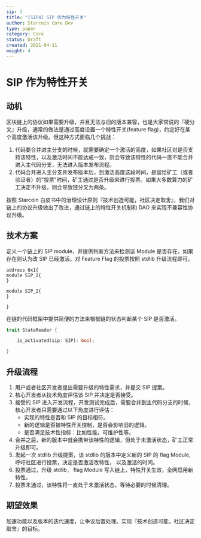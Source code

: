 ```yaml
---
sip: 3
title: "[SIP4] SIP 作为特性开关"
author: Starcoin Core Dev
type: paper
category: Core
status: Draft
created: 2021-04-11
weight: 4
---
```


# SIP 作为特性开关

## 动机

区块链上的协议如果需要升级，并且无法与旧的版本兼容，也是大家常说的『硬分叉』升级，通常的做法是通过高度设置一个特性开关(feature flag)，约定好在某个高度激活该升级。但这种方式面临几个挑战：

1. 代码要合并进主分支的时候，就需要确定一个激活的高度，如果社区对是否支持该特性，以及激活时间不能达成一致，则会导致该特性的代码一直不能合并进入主代码分支，无法进入版本发布流程。
2. 代码合并进入主分支并发布版本后，到激活高度这段时间，是留给矿工（或者验证者）的"投票"时间，矿工通过是否升级来进行投票。如果大多数算力的矿工决定不升级，则会导致链分叉为两条。

按照 Starcoin 白皮书中的治理设计原则『技术创造可能，社区决定取舍』，我们对链上的协议升级做出了改进，通过链上的特性开关机制和 DAO 来实现不兼容性协议升级。


## 技术方案

定义一个链上的 SIP module，并提供判断方法来检测该 Module 是否存在，如果存在则认为改 SIP 已经激活。对 Feature Flag 的投票按照 stdlib 升级流程即可。


```move
address 0x1{
module SIP_2{
}

module SIP_2{
}

}
```


在链的代码框架中提供简便的方法来根据链的状态判断某个 SIP 是否激活。

```rust
trait StateReader {

    is_activated(sip: SIP): bool;

}
```

## 升级流程

1. 用户或者社区开发者提出需要升级的特性需求，并提交 SIP 提案。
2. 核心开发者从技术角度评估该 SIP 并决定是否接受。
3. 接受的 SIP 进入开发流程，开发测试完成后，需要合并到主代码分支的时候，核心开发者只需要通过以下角度进行评估：
   * 实现的特性是否和 SIP 的目标相符。
   * 新的逻辑是否被特性开关控制，是否会影响旧的逻辑。
   * 是否满足技术性指标：比如性能，可维护性等。
4. 合并之后，新的版本中就会携带该特性的逻辑，但处于未激活状态，矿工正常升级即可。
5. 发起一次 stdlib 升级提案，该 stdlib 的版本中定义新的 SIP 的 flag Module, 呼吁社区进行投票，决定是否激活改特性， 以及激活的时间。
6. 投票通过，升级 stdlib， flag Module 写入链上，特性开关生效，全网启用新特性。
7. 投票未通过，该特性将一直处于未激活状态，等待必要的时候清理。


## 期望效果

加速功能以及版本的迭代速度，让争议后置处理。实现『技术创造可能，社区决定取舍』的目标。
